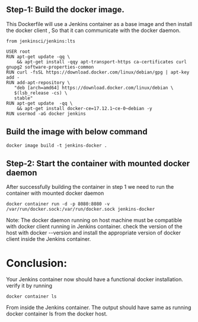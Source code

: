 ## Step-1: Build the docker image.

This Dockerfile will use a Jenkins container as a base image and then install the docker client , So that it can communicate with the docker daemon.
                       
``` 
from jenkinsci/jenkins:lts
 
USER root
RUN apt-get update -qq \
    && apt-get install -qqy apt-transport-https ca-certificates curl gnupg2 software-properties-common 
RUN curl -fsSL https://download.docker.com/linux/debian/gpg | apt-key add -
RUN add-apt-repository \
   "deb [arch=amd64] https://download.docker.com/linux/debian \
   $(lsb_release -cs) \
   stable"
RUN apt-get update  -qq \
    && apt-get install docker-ce=17.12.1~ce-0~debian -y
RUN usermod -aG docker jenkins
```
 
## Build the image with below command
``` 
docker image build -t jenkins-docker .
``` 

## Step-2: Start the container with mounted docker daemon

After successfully building the container in step 1 we need to run the container with mounted docker daemon
```
docker container run -d -p 8080:8080 -v /var/run/docker.sock:/var/run/docker.sock jenkins-docker
```

Note: The docker daemon running on host machine must be compatible with docker client running in Jenkins container. check the version of the host with docker --version and install the appropriate version of docker client inside the Jenkins container.

# Conclusion:

Your Jenkins container now should have a functional docker installation. verify it by running

```
docker container ls
```

From inside the Jenkins container. The output should have same as running docker container ls from the docker host.

